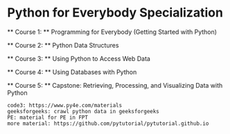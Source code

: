 # Python for Everybody Specialization

** Course 1: ** Programming for Everybody (Getting Started with Python)

** Course 2: ** Python Data Structures

** Course 3: ** Using Python to Access Web Data

** Course 4: ** Using Databases with Python

** Course 5: ** Capstone: Retrieving, Processing, and Visualizing Data with Python

```
code3: https://www.py4e.com/materials
geeksforgeeks: crawl python data in geeksforgeeks
PE: material for PE in FPT
more material: https://github.com/pytutorial/pytutorial.github.io
```

